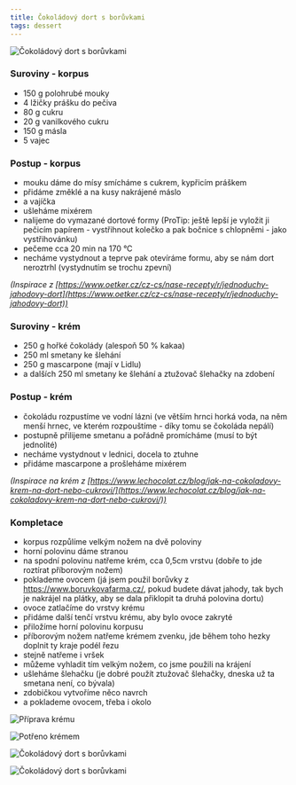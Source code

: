 ```yaml
---
title: Čokoládový dort s borůvkami
tags: dessert
---
```


![Čokoládový dort s borůvkami](/fotky/cokoladovy-dort-3.jpg)

### Suroviny - korpus

* 150 g polohrubé mouky
* 4 lžičky prášku do pečiva
* 80 g cukru
* 20 g vanilkového cukru
* 150 g másla
* 5 vajec

### Postup - korpus
* mouku dáme do mísy smícháme s cukrem, kypřicím práškem
* přidáme změklé a na kusy nakrájené máslo
* a vajíčka
* ušleháme mixérem
* nalijeme do vymazané dortové formy (ProTip: ještě lepší je vyložit ji pečicím papírem - vystřihnout kolečko a pak bočnice s chlopněmi - jako vystřihovánku)
* pečeme cca 20 min na 170 °C
* necháme vystydnout a teprve pak otevíráme formu, aby se nám dort neroztrhl (vystydnutím se trochu zpevní)

_(Inspirace z [https://www.oetker.cz/cz-cs/nase-recepty/r/jednoduchy-jahodovy-dort](https://www.oetker.cz/cz-cs/nase-recepty/r/jednoduchy-jahodovy-dort))_


### Suroviny - krém
* 250 g hořké čokolády (alespoň 50 % kakaa)
* 250 ml smetany ke šlehání
* 250 g mascarpone (mají v Lidlu)
* a dalších 250 ml smetany ke šlehání a ztužovač šlehačky na zdobení

### Postup - krém
* čokoládu rozpustíme ve vodní lázni (ve větším hrnci horká voda, na něm menší hrnec, ve kterém rozpouštíme - díky tomu se čokoláda nepálí)
* postupně přilijeme smetanu a pořádně promícháme (musí to být jednolité)
* necháme vystydnout v lednici, docela to ztuhne
* přidáme mascarpone a prošleháme mixérem


_(Inspirace na krém z [https://www.lechocolat.cz/blog/jak-na-cokoladovy-krem-na-dort-nebo-cukrovi/](https://www.lechocolat.cz/blog/jak-na-cokoladovy-krem-na-dort-nebo-cukrovi/))_


### Kompletace
* korpus rozpůlíme velkým nožem na dvě poloviny
* horní polovinu dáme stranou
* na spodní polovinu natřeme krém, cca 0,5cm vrstvu (dobře to jde roztírat příborovým nožem)
* poklademe ovocem (já jsem použil borůvky z https://www.boruvkovafarma.cz/, pokud budete dávat jahody, tak bych je nakrájel na plátky, aby se dala přiklopit ta druhá polovina dortu)
* ovoce zatlačíme do vrstvy krému
* přidáme další tenčí vrstvu krému, aby bylo ovoce zakryté
* přiložíme horní polovinu korpusu
* příborovým nožem natřeme krémem zvenku, jde během toho hezky doplnit ty kraje podél řezu
* stejně natřeme i vršek
* můžeme vyhladit tím velkým nožem, co jsme použili na krájení
* ušleháme šlehačku (je dobré použít ztužovač šlehačky, dneska už ta smetana není, co bývala)
* zdobičkou vytvoříme něco navrch
* a poklademe ovocem, třeba i okolo

![Příprava krému](/fotky/cokoladovy-dort-1-krem.jpg)

![Potřeno krémem](/fotky/cokoladovy-dort-2-s-kremem.jpg)

![Čokoládový dort s borůvkami](/fotky/cokoladovy-dort-3.jpg)

![Čokoládový dort s borůvkami](/fotky/cokoladovy-dort-4.jpg)

